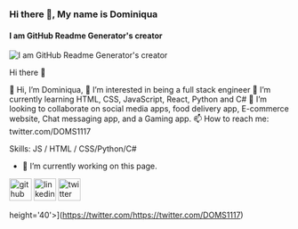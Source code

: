 ### Hi there 👋, My name is Dominiqua
#### I am GitHub Readme Generator's creator
![I am GitHub Readme Generator's creator](https://github.com/DOM1117/DOM1117/assets/154283655/3f7cfa94-476d-431a-b12c-22d73ba9b354)

Hi there 👋

👋 Hi, I’m Dominiqua,
👀 I’m interested in being a full stack engineer
🌱 I’m currently learning HTML, CSS, JavaScript, React,  Python and C#
💞️ I’m looking to collaborate on social media apps, food delivery app, E-commerce website, Chat messaging app, and a Gaming app.
📫 How to reach me: twitter.com/DOMS1117

Skills: JS / HTML / CSS/Python/C#

- 🔭 I’m currently working on this page. 


[<img src='https://cdn.jsdelivr.net/npm/simple-icons@3.0.1/icons/github.svg' alt='github' height='40'>](https://github.com/https://github.com/DOM1117)  [<img src='https://cdn.jsdelivr.net/npm/simple-icons@3.0.1/icons/linkedin.svg' alt='linkedin' height='40'>](https://www.linkedin.com/in/https://www.linkedin.com/in/dominiqua-way//)  [<img src='https://cdn.jsdelivr.net/npm/simple-icons@3.0.1/icons/twitter.svg' alt='twitter' height='40'>](twitter.com/DOMS1117)  

 



 height='40'>](https://twitter.com/https://twitter.com/DOMS1117)  

